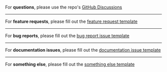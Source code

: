 For **questions**, please use the repo's [GitHub Discussions](https://github.com/graphql-nexus/nexus/discussions)

---

For **feature requests**, please fill out the [feature request template](https://github.com/graphql-nexus/nexus/issues/new?template=1-feature.md)

---

For **bug reports**, please fill out the [bug report issue template](https://github.com/graphql-nexus/nexus/issues/new?template=2-bug.md)

---

For **documentation issues**, please fill out the [documentation issue template](https://github.com/graphql-nexus/nexus/issues/new?template=3-docs.md)

---

For **something else**, please fill out the [something else template](https://github.com/graphql-nexus/nexus/issues/new?template=5-other.md)
